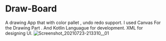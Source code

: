 # Draw-Board

A drawing App that with color pallet , undo redo support.
I used Canvas For the Drawing Part .
And Kotlin Languague for development.
XML for designing UI.
![Screenshot_20210723-213310__01](https://user-images.githubusercontent.com/66024385/126817112-b425393c-a5ef-48f6-877d-01dc4bc2306e.jpg)

